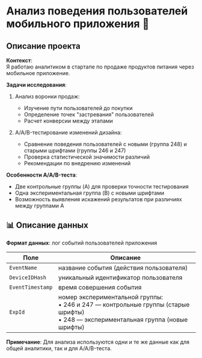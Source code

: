 # Анализ поведения пользователей мобильного приложения 🛒

## Описание проекта

**Контекст**:  
Я работаю аналитиком в стартапе по продаже продуктов питания через мобильное приложение.

**Задачи исследования**:
1. Анализ воронки продаж:
    - Изучение пути пользователей до покупки
    - Определение точек "застревания" пользователей
    - Расчет конверсии между этапами

2. A/A/B-тестирование изменений дизайна:
    - Сравнение поведения пользователей с новыми (группа 248) и старыми шрифтами (группы 246 и 247)
    - Проверка статистической значимости различий
    - Рекомендации по внедрению изменений

**Особенности A/A/B-теста**:
- Две контрольные группы (A) для проверки точности тестирования
- Одна экспериментальная группа (B) с новыми шрифтами
- Возможность выявления искажений результатов при различиях между группами A

## 📊 Описание данных

**Формат данных**: лог событий пользователей приложения

| Поле | Описание |
|------|----------|
| `EventName` | название события (действия пользователя) |
| `DeviceIDHash` | уникальный идентификатор пользователя |
| `EventTimestamp` | время совершения события |
| `ExpId` | номер экспериментальной группы:<br>• 246 и 247 — контрольные группы (старые шрифты)<br>• 248 — экспериментальная группа (новые шрифты) |

**Примечание**: Для анализа используются одни и те же данные как для общей аналитики, так и для A/A/B-теста.